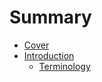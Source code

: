 # Summary

* [Cover](README.md)
* [Introduction](documentation/Introduction.md)
   * [Terminology](documentation/Terminology.md)

